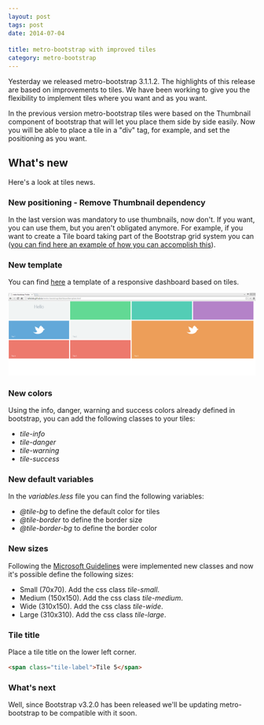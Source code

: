 ```yaml
---
layout: post
tags: post
date: 2014-07-04

title: metro-bootstrap with improved tiles
category: metro-bootstrap
---
```


Yesterday we released metro-bootstrap 3.1.1.2. The highlights of this release are based on improvements to tiles. We have been working to give you the flexibility to implement tiles where you want and as you want.

In the previous version metro-bootstrap tiles were based on the Thumbnail component of bootstrap that will let you place them side by side easily. Now you will be able to place a tile in a "div" tag, for example, and set the positioning as you want.

## What's new

Here's a look at tiles news.

### New positioning - Remove Thumbnail dependency

In the last version was mandatory to use thumbnails, now don't. If you want, you can use them, but you aren't obligated anymore. For example, if you want to create a Tile board taking part of the Bootstrap grid system you can ([you can find here an example of how you can accomplish this](http://talkslab.github.io/metro-bootstrap/dashboardtemplate.html)).

### New template

You can find [here](http://talkslab.github.io/metro-bootstrap/dashboardtemplate.html) a template of a responsive dashboard based on tiles.

![metro-bootstrap dashboard template](/images/metro-bootstrap-with-improved-tiles-dashboard-template.png)

### New colors

Using the info, danger, warning and success colors already defined in bootstrap, you can add the following classes to your tiles:

- _tile-info_
- _tile-danger_
- _tile-warning_
- _tile-success_

### New default variables

In the _variables.less_ file you can find the following variables:

- _@tile-bg_ to define the default color for tiles
- _@tile-border_ to define the border size
- _@tile-border-bg_ to define the border color

### New sizes

Following the [Microsoft Guidelines](http://msdn.microsoft.com/en-us/library/windows/apps/hh465403.aspx) were implemented new classes and now it's possible define the following sizes:

- Small (70x70). Add the css class _tile-small_.
- Medium (150x150). Add the css class _tile-medium_.
- Wide (310x150). Add the css class _tile-wide_.
- Large (310x310). Add the css class _tile-large_.

### Tile title

Place a tile title on the lower left corner.

```html
<span class="tile-label">Tile 5</span>
```

### What's next

Well, since Bootstrap v3.2.0 has been released we'll be updating metro-bootstrap to be compatible with it soon.
